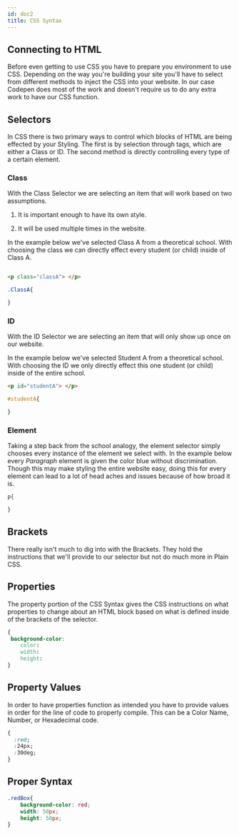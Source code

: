 ```yaml
---
id: doc2
title: CSS Syntax
---
```


## Connecting to HTML

Before even getting to use CSS you have to prepare you environment to use CSS. Depending on the way you're building your site you'll have to select from different methods to inject the CSS into your website. In our case Codepen does most of the work and doesn't require us to do any extra work to have our CSS function.

## Selectors

In CSS there is two primary ways to control which blocks of HTML are being effected by your Styling. The first is by selection through tags, which are either a Class or ID. The second method is directly controlling every type of a certain element.

### Class

With the Class Selector we are selecting an item that will work based on two assumptions.

1. It is important enough to have its own style.

2. It will be used multiple times in the website.

In the example below we've selected Class A from a theoretical school. With choosing the class we can directly effect every student (or child) inside of Class A.

```html

<p class="classA"> </p>

```
```css
.ClassA{

}
```

### ID

With the ID Selector we are selecting an item that will only show up once on our website.

In the example below we've selected Student A from a theoretical school. With choosing the ID we only directly effect this one student (or child) inside of the entire school.

```html
<p id="studentA"> </p>
```

```css
#studentA{

}
```


### Element

Taking a step back from the school analogy, the element selector simply chooses every instance of the element we select with. In the example below every *Paragraph* element is given the color blue without discrimination. Though this may make styling the entire website easy, doing this for every element can lead to a lot of head aches and issues because of how broad it is.

```css
p{

}
```

## Brackets

There really isn't much to dig into with the Brackets. They hold the instructions that we'll provide to our selector but not do much more in Plain CSS.


## Properties

The property portion of the CSS Syntax gives the CSS instructions on what properties to change about an HTML block based on what is defined inside of the brackets of the selector.

```css
{
 background-color:
    color:
    width:
    height:
}
```


## Property Values

In order to have properties function as intended you have to provide values in order for the line of code to properly compile. This can be a Color Name, Number, or Hexadecimal code.

```css
{
  :red;
  :24px;
  :30deg;
}
```

## Proper Syntax

```css
.redBox{
    background-color: red;
    width: 50px;
    height: 50px;
}
```